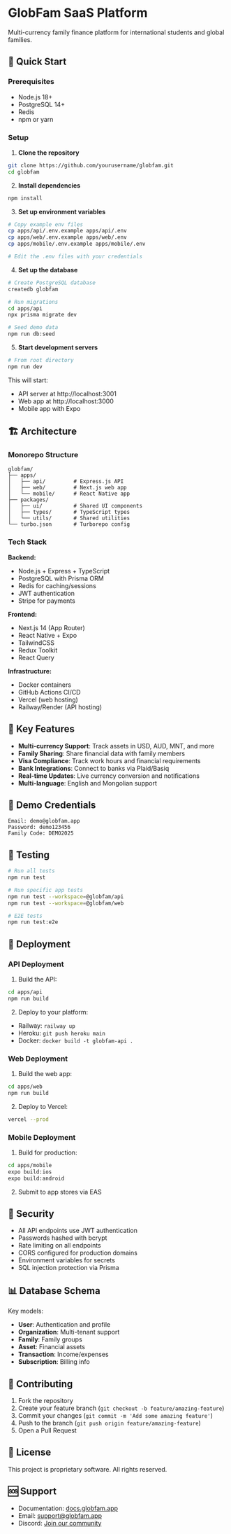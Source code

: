 # GlobFam SaaS Platform

Multi-currency family finance platform for international students and global families.

## 🚀 Quick Start

### Prerequisites

- Node.js 18+
- PostgreSQL 14+
- Redis
- npm or yarn

### Setup

1. **Clone the repository**
```bash
git clone https://github.com/yourusername/globfam.git
cd globfam
```

2. **Install dependencies**
```bash
npm install
```

3. **Set up environment variables**
```bash
# Copy example env files
cp apps/api/.env.example apps/api/.env
cp apps/web/.env.example apps/web/.env
cp apps/mobile/.env.example apps/mobile/.env

# Edit the .env files with your credentials
```

4. **Set up the database**
```bash
# Create PostgreSQL database
createdb globfam

# Run migrations
cd apps/api
npx prisma migrate dev

# Seed demo data
npm run db:seed
```

5. **Start development servers**
```bash
# From root directory
npm run dev
```

This will start:
- API server at http://localhost:3001
- Web app at http://localhost:3000
- Mobile app with Expo

## 🏗️ Architecture

### Monorepo Structure
```
globfam/
├── apps/
│   ├── api/         # Express.js API
│   ├── web/         # Next.js web app
│   └── mobile/      # React Native app
├── packages/
│   ├── ui/          # Shared UI components
│   ├── types/       # TypeScript types
│   └── utils/       # Shared utilities
└── turbo.json       # Turborepo config
```

### Tech Stack

**Backend:**
- Node.js + Express + TypeScript
- PostgreSQL with Prisma ORM
- Redis for caching/sessions
- JWT authentication
- Stripe for payments

**Frontend:**
- Next.js 14 (App Router)
- React Native + Expo
- TailwindCSS
- Redux Toolkit
- React Query

**Infrastructure:**
- Docker containers
- GitHub Actions CI/CD
- Vercel (web hosting)
- Railway/Render (API hosting)

## 🔑 Key Features

- **Multi-currency Support**: Track assets in USD, AUD, MNT, and more
- **Family Sharing**: Share financial data with family members
- **Visa Compliance**: Track work hours and financial requirements
- **Bank Integrations**: Connect to banks via Plaid/Basiq
- **Real-time Updates**: Live currency conversion and notifications
- **Multi-language**: English and Mongolian support

## 📱 Demo Credentials

```
Email: demo@globfam.app
Password: demo123456
Family Code: DEMO2025
```

## 🧪 Testing

```bash
# Run all tests
npm run test

# Run specific app tests
npm run test --workspace=@globfam/api
npm run test --workspace=@globfam/web

# E2E tests
npm run test:e2e
```

## 🚢 Deployment

### API Deployment

1. Build the API:
```bash
cd apps/api
npm run build
```

2. Deploy to your platform:
- Railway: `railway up`
- Heroku: `git push heroku main`
- Docker: `docker build -t globfam-api .`

### Web Deployment

1. Build the web app:
```bash
cd apps/web
npm run build
```

2. Deploy to Vercel:
```bash
vercel --prod
```

### Mobile Deployment

1. Build for production:
```bash
cd apps/mobile
expo build:ios
expo build:android
```

2. Submit to app stores via EAS

## 🔐 Security

- All API endpoints use JWT authentication
- Passwords hashed with bcrypt
- Rate limiting on all endpoints
- CORS configured for production domains
- Environment variables for secrets
- SQL injection protection via Prisma

## 📊 Database Schema

Key models:
- **User**: Authentication and profile
- **Organization**: Multi-tenant support
- **Family**: Family groups
- **Asset**: Financial assets
- **Transaction**: Income/expenses
- **Subscription**: Billing info

## 🤝 Contributing

1. Fork the repository
2. Create your feature branch (`git checkout -b feature/amazing-feature`)
3. Commit your changes (`git commit -m 'Add some amazing feature'`)
4. Push to the branch (`git push origin feature/amazing-feature`)
5. Open a Pull Request

## 📄 License

This project is proprietary software. All rights reserved.

## 🆘 Support

- Documentation: [docs.globfam.app](https://docs.globfam.app)
- Email: support@globfam.app
- Discord: [Join our community](https://discord.gg/globfam)